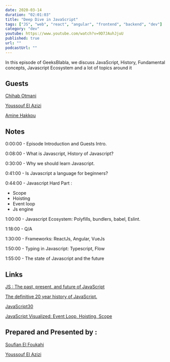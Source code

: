 ```yaml
---
date: 2020-03-14
duration: "02:01:03"
title: "Deep Dive in JavaScript"
tags: ["JS", "web", "react", "angular", "frontend", "backend", "dev"]
category: "dev"
youtube: https://www.youtube.com/watch?v=9D7JAuhJjuU
published: true
url: ""
podcastUrl: ""
---
```


In this episode of GeeksBlabla, we discuss JavaScript, History, Fundamental concepts, Javascript Ecosystem and a lot of topics around it

## Guests

[Chihab Otmani](https://chihab.dev/)

[Youssouf El Azizi](https://elazizi.com/)

[Amine Hakkou](https://www.hakkou.me/)

## Notes

0:00:00 - Episode Introduction and Guests Intro.

0:08:00 - What is Javascript, History of Javascript?

0:30:00 - Why we should learn Javascript.

0:41:00 - Is Javascript a language for beginners?

0:44:00 - Javascript Hard Part :

- Scope
- Hoisting
- Event loop
- Js engine

1:00:00 - Javascript Ecosystem: Polyfills, bundlers, babel, Eslint.

1:18:00 - Q/A

1:30:00 - Frameworks: ReactJs, Angular, VueJs

1:50:00 - Typing in Javascript: Typescript, Flow

1:55:00 - The state of Javascript and the future

## Links

[JS : The past, present, and future of JavaScript](https://javascriptair.com/episodes/2016-10-05/)

[The definitive 20 year history of JavaScript.](https://zenodo.org/record/3707008#.Xm5bmZNKjRY)

[JavaScript30](https://javascript30.com/)

[JavaScript Visualized: Event Loop, Hoisting, Scope](https://dev.to/lydiahallie/javascript-visualized-event-loop-3dif)

## Prepared and Presented by :

[Soufian El Foukahi](https://twitter.com/soufianelf/)

[Youssouf El Azizi](https://elazizi.com/)
